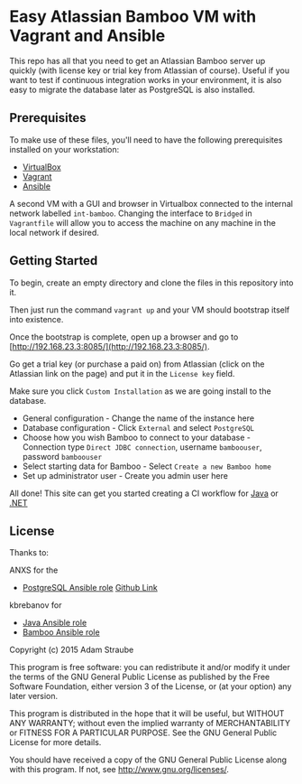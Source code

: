 # Easy Atlassian Bamboo VM with Vagrant and Ansible

This repo has all that you need to get an Atlassian Bamboo server up quickly (with license key or trial key from Atlassian of course). Useful if you want to test if continuous integration works in your environment, it is also easy to migrate the database later as PostgreSQL is also installed.

## Prerequisites

To make use of these files, you'll need to have the following prerequisites installed on your workstation:

* [VirtualBox](https://www.virtualbox.org/)
* [Vagrant](http://www.vagrantup.com/)
* [Ansible](http://www.ansibleworks.com)

A second VM with a GUI and browser in Virtualbox connected to the internal network labelled `int-bamboo`. Changing the interface to `Bridged` in `Vagrantfile` will allow you to access the machine on any machine in the local network if desired.

## Getting Started

To begin, create an empty directory and clone the files in this repository into it.

Then just run the command `vagrant up` and your VM should bootstrap itself into existence.

Once the bootstrap is complete, open up a browser and go to [http://192.168.23.3:8085/](http://192.168.23.3:8085/). 

Go get a trial key (or purchase a paid on) from Atlassian (click on the Atlassian link on the page) and put it in the `License key` field.

Make sure you click `Custom Installation` as we are going install to the database.

* General configuration - Change the name of the instance here
* Database configuration - Click `External` and select `PostgreSQL`
* Choose how you wish Bamboo to connect to your database - Connection type `Direct JDBC connection`, username `bamboouser`, password `bamboouser`
* Select starting data for Bamboo - Select `Create a new Bamboo home`
* Set up administrator user - Create you admin user here


All done! This site can get you started creating a CI workflow for [Java](https://confluence.atlassian.com/bamboo/getting-started-with-java-and-bamboo-289277286.html) or [.NET](https://confluence.atlassian.com/bamboo/getting-started-with-net-and-bamboo-289277288.html)


## License

Thanks to:

ANXS for the
 - [PostgreSQL Ansible role](https://galaxy.ansible.com/list#/roles/512)  [Github Link](https://github.com/ANXS/postgresql)

kbrebanov for
 - [Java Ansible role](https://galaxy.ansible.com/list#/roles/3309) 
 - [Bamboo Ansible role](https://galaxy.ansible.com/list#/roles/3383)

Copyright (c) 2015 Adam Straube

This program is free software: you can redistribute it and/or modify it under the terms of the GNU General Public License as published by the Free Software Foundation, either version 3 of the License, or (at your option) any later version.

This program is distributed in the hope that it will be useful, but WITHOUT ANY WARRANTY; without even the implied warranty of MERCHANTABILITY or FITNESS FOR A PARTICULAR PURPOSE.  See the GNU General Public License for more details.

You should have received a copy of the GNU General Public License along with this program.  If not, see <http://www.gnu.org/licenses/>. 

